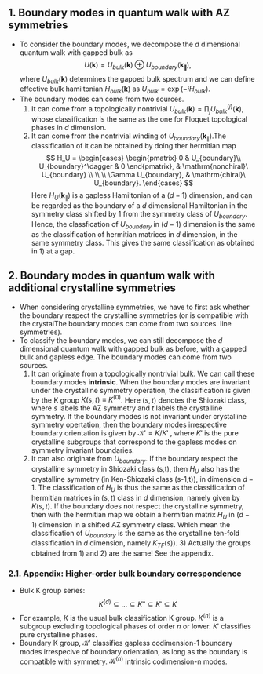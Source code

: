 ## 1. Boundary modes in quantum walk with AZ symmetries 
- To consider the boundary modes, we decompose the $d$ dimensional quantum walk with gapped bulk as
$$
U(\boldsymbol{k})  = U_{bulk}(\boldsymbol{k})\oplus U_{boundary}(\boldsymbol{k_\parallel}),
$$
where $U_{bulk}(\boldsymbol{k})$ determines the gapped bulk spectrum and we can define effective bulk hamiltonian $H_{bulk}(\boldsymbol{k})$ as $U_{bulk} = \exp(-iH_{bulk})$.
- The boundary modes can come from two sources. 
	1) It can come from a topologically nontrivial $U_{bulk}(\boldsymbol{k})=\prod_j U_{bulk}^{(j)}(\boldsymbol{k})$, whose classification is the same as the one for Floquet topological phases in $d$ dimension.  
	2) It can come from the nontrivial winding of $U_{boundary}(\boldsymbol{k}_\parallel)$.The classification of it can be obtained by doing ther hermitian map 
$$
  H_U = \begin{cases}
   \begin{pmatrix}
  0 & U_{boundary}\\
  U_{boundary}^\dagger & 0  
  \end{pmatrix}, & \mathrm{nonchiral}\ U_{boundary} \\ \\
\\
\Gamma U_{boundary}, & \mathrm{chiral}\  U_{boundary}.
  \end{cases}
$$
Here $H_U(\boldsymbol{k}_\parallel)$ is a gapless Hamiltonian of a $(d-1)$ dimension, and can be regarded as the boundary of a $d$ dimensional Hamiltonian in the symmetry class shifted by 1 from the symmetry class of $U_{boundary}$. Hence, the classfication of $U_{boundary}$  in $(d-1)$ dimension is the same as the classification of hermitian matrices in $d$ dimension, in the same symmetry class. This gives the same classification as obtained in 1) at a gap.

## 2. Boundary modes in quantum walk with additional crystalline symmetries 
- When considering crystalline symmetries, we have to first ask whether the boundary respect the crystalline symmetries (or is compatible with the crystalThe boundary modes can come from two sources. line symmetries). 
- To classify the boundary modes, we can still decompose the $d$ dimensional quantum walk with gapped bulk as before, with a gapped bulk and gapless edge.  The boundary modes can come from two sources. 
	1) It can originate from a topologically nontrivial bulk.  We can call these boundary modes **intrinsic**. When the boundary modes are invariant under the crystalline symmetry operation, the classification is given by the K group $K(s,t) \equiv K^{(0)}$. Here $(s,t)$ denotes the Shiozaki class, where $s$ labels the AZ symmetry and $t$ labels the crystalline symmetry.  If the boundary modes is not invariant under crystalline symmetry opertation, then the boundary modes irrespective boundary orientation is given by $\mathcal{K}'=K/K'$ , where $K'$ is the pure crystalline  subgroups that correspond to the gapless modes on symmetry invariant boundaries. 
	 2) It can also originate from $U_{boundary}$. If the boundary respect the crystalline symmetry in Shiozaki class (s,t), then $H_U$ also has the crystalline symmetry (in Ken-Shiozaki class (s-1,t)), in dimension $d-1$. The classification of $H_U$ is thus the same as the classification of hermitian matrices in $(s,t)$ class in $d$ dimension, namely given by $K(s,t)$.   If the boundary does not respect the crystalline symmetry, then with the hermitian map we obtain a hermitian matrix $H_U$ in $(d-1)$ dimension in a shifted AZ symmetry class. Which mean the classification of $U_{boundary}$ is the same as the crystalline ten-fold classification in $d$ dimension, namely $K_{TF}(s))$.
	  3) Actually the groups obtained from 1) and 2) are the same! See the appendix.  
### 2.1. Appendix: Higher-order bulk boundary correspondence
- Bulk K group series: 
$$
K^{(d)}\subseteq \dots \subseteq K''\subseteq K'\subseteq K
$$
- For example, $K$ is the usual bulk classification K group. $K^{(n)}$ is a subgroup excluding topological phases of order $n$ or lower.  $K'$  classifies pure crystalline phases.
- Boundary K group, $\mathcal{K}'$ classifies gapless codimension-1 boundary modes irrespecive of boundary orientation, as long as the boundary is compatible with symmetry. $\mathcal{K}^{(n)}$  intrinsic codimension-n modes. 


